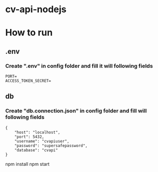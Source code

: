 # cv-api-nodejs

# How to run

## .env

### Create ".env" in config folder and fill it will following fields
```
PORT=
ACCESS_TOKEN_SECRET=
```

## db

### Create "db.connection.json" in config folder and fill will following fields

```
{
    "host": "localhost",
    "port": 5432,
    "username": "cvapiuser",
    "password": "supersafepassword",
    "database": "cvapi"
}
```

npm install
npm start
